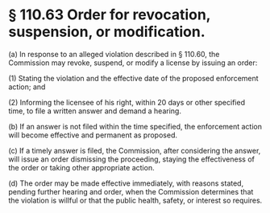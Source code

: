 # § 110.63   Order for revocation, suspension, or modification.

(a) In response to an alleged violation described in § 110.60, the Commission may revoke, suspend, or modify a license by issuing an order: 


(1) Stating the violation and the effective date of the proposed enforcement action; and 


(2) Informing the licensee of his right, within 20 days or other specified time, to file a written answer and demand a hearing. 


(b) If an answer is not filed within the time specified, the enforcement action will become effective and permanent as proposed. 


(c) If a timely answer is filed, the Commission, after considering the answer, will issue an order dismissing the proceeding, staying the effectiveness of the order or taking other appropriate action. 


(d) The order may be made effective immediately, with reasons stated, pending further hearing and order, when the Commission determines that the violation is willful or that the public health, safety, or interest so requires. 




